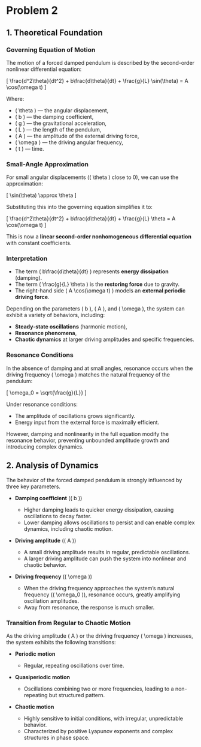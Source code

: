 # Problem 2

## 1. Theoretical Foundation

### Governing Equation of Motion

The motion of a forced damped pendulum is described by the second-order nonlinear differential equation:

\[
\frac{d^2\theta}{dt^2} + b\frac{d\theta}{dt} + \frac{g}{L} \sin(\theta) = A \cos(\omega t)
\]

Where:  
- \( \theta \) — the angular displacement,  
- \( b \) — the damping coefficient,  
- \( g \) — the gravitational acceleration,  
- \( L \) — the length of the pendulum,  
- \( A \) — the amplitude of the external driving force,  
- \( \omega \) — the driving angular frequency,  
- \( t \) — time.


### Small-Angle Approximation

For small angular displacements (\( \theta \) close to 0), we can use the approximation:

\[
\sin(\theta) \approx \theta
\]

Substituting this into the governing equation simplifies it to:

\[
\frac{d^2\theta}{dt^2} + b\frac{d\theta}{dt} + \frac{g}{L} \theta = A \cos(\omega t)
\]

This is now a **linear second-order nonhomogeneous differential equation** with constant coefficients.

### Interpretation
- The term \( b\frac{d\theta}{dt} \) represents **energy dissipation** (damping).  
- The term \( \frac{g}{L} \theta \) is the **restoring force** due to gravity.  
- The right-hand side \( A \cos(\omega t) \) models an **external periodic driving force**.

Depending on the parameters \( b \), \( A \), and \( \omega \), the system can exhibit a variety of behaviors, including:  
- **Steady-state oscillations** (harmonic motion),  
- **Resonance phenomena**,  
- **Chaotic dynamics** at larger driving amplitudes and specific frequencies.

### Resonance Conditions

In the absence of damping and at small angles, resonance occurs when the driving frequency \( \omega \) matches the natural frequency of the pendulum:

\[
\omega_0 = \sqrt{\frac{g}{L}}
\]

Under resonance conditions:  
- The amplitude of oscillations grows significantly.  
- Energy input from the external force is maximally efficient.

However, damping and nonlinearity in the full equation modify the resonance behavior, preventing unbounded amplitude growth and introducing complex dynamics.

## 2. Analysis of Dynamics

The behavior of the forced damped pendulum is strongly influenced by three key parameters.

- **Damping coefficient** (\( b \))
  
  * Higher damping leads to quicker energy dissipation, causing oscillations to decay faster.
  * Lower damping allows oscillations to persist and can enable complex dynamics, including chaotic motion.

- **Driving amplitude** (\( A \))
  
  * A small driving amplitude results in regular, predictable oscillations.
  * A larger driving amplitude can push the system into nonlinear and chaotic behavior.

- **Driving frequency** (\( \omega \))
  
  * When the driving frequency approaches the system’s natural frequency (\( \omega_0 \)), resonance occurs, greatly amplifying oscillation amplitudes.
  * Away from resonance, the response is much smaller.

### Transition from Regular to Chaotic Motion

As the driving amplitude \( A \) or the driving frequency \( \omega \) increases, the system exhibits the following transitions:

- **Periodic motion**  
  + Regular, repeating oscillations over time.

- **Quasiperiodic motion**  
  + Oscillations combining two or more frequencies, leading to a non-repeating but structured pattern.

- **Chaotic motion**  
  + Highly sensitive to initial conditions, with irregular, unpredictable behavior.  
  + Characterized by positive Lyapunov exponents and complex structures in phase space.
